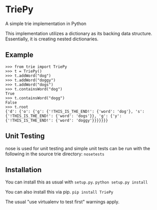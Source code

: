 TriePy
===========

A simple trie implementation in Python

This implementation utilizes a dictionary as its backing
data structure. Essentially, it is creating nested dictionaries.


Example
----------
    >>> from trie import TriePy
    >>> t = TriePy()
    >>> t.addWord("dog")
    >>> t.addWord("doggy")
    >>> t.addWord("dogs")
    >>> t.containsWord("dog")
    True
    >>> t.containsWord("dogg")
    False
    >>> t.root
    {'d': {'o': {'g': {'!THIS_IS_THE_END!': {'word': 'dog'}, 's': {'!THIS_IS_THE_END!': {'word': 'dogs'}}, 'g': {'y': {'!THIS_IS_THE_END!': {'word': 'doggy'}}}}}}}


Unit Testing
----------
nose is used for unit testing and simple unit tests
can be run with the following in the source trie directory:
    `nosetests`


Installation
----------
You can install this as usual with `setup.py`. 
    `python setup.py install`

You can also install this via pip.
    `pip install TriePy`

The usual "use virtualenv to test first" warnings apply.
